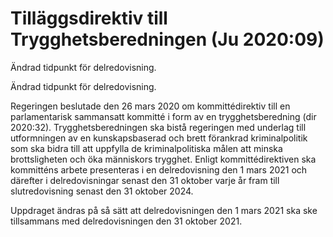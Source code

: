 # Tilläggsdirektiv till Trygghetsberedningen (Ju 2020:09)

Ändrad tidpunkt för delredovisning.

Ändrad tidpunkt för delredovisning.

Regeringen beslutade den 26 mars 2020 om kommittédirektiv till en parlamentarisk sammansatt kommitté i form av en trygghetsberedning (dir 2020:32). Trygghetsberedningen ska bistå regeringen med underlag till utformningen av en kunskapsbaserad och brett förankrad kriminalpolitik som ska bidra till att uppfylla de kriminalpolitiska målen att minska brottsligheten och öka människors trygghet. Enligt kommittédirektiven ska kommitténs arbete presenteras i en delredovisning den 1 mars 2021 och därefter i delredovisningar senast den 31 oktober varje år fram till slutredovisning senast den 31 oktober 2024.

Uppdraget ändras på så sätt att delredovisningen den 1 mars 2021 ska ske tillsammans med delredovisningen den 31 oktober 2021.

